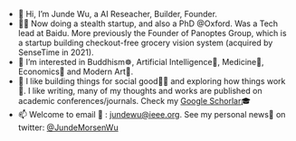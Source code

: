 - 👋 Hi, I’m Junde Wu, a AI Reseacher, Builder, Founder.
- 🧑‍💻 Now doing a stealth startup, and also a PhD @Oxford. Was a Tech lead at Baidu. More previously the Founder of Panoptes Group, which is a startup building checkout-free grocery vision system (acquired by SenseTime in 2021).
- 👀 I’m interested in Buddhism☸️, Artificial Intelligence🤖, Medicine🧬, Economics💸 and Modern Art🧽.
- 💞️ I like building things for social good🧑‍🔧 and exploring how things work🤯. I like writing, many of my thoughts and works are published on academic conferences/journals. Check my [Google Schorlar](https://scholar.google.com/citations?user=FZSKG-AAAAAJ&hl=en  )🎓 
- 📫 Welcome to email 📨 : jundewu@ieee.org. See my personal news📰 on twitter: [@JundeMorsenWu](https://twitter.com/JundeMorsenWu)

<!---
WuJunde/WuJunde is a ✨ special ✨ repository because its `README.md` (this file) appears on your GitHub profile.
You can click the Preview link to take a look at your changes.
--->
